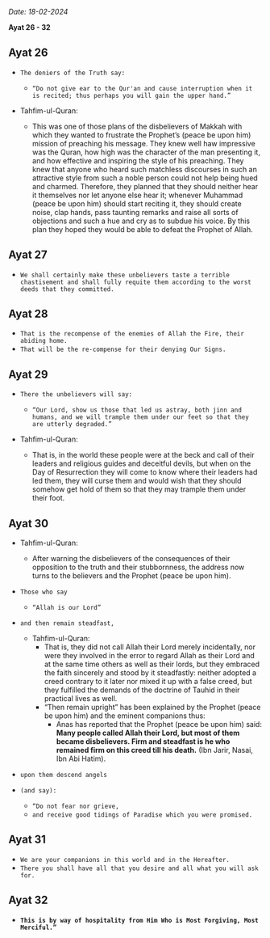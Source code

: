 _Date: 18-02-2024_

**Ayat 26 - 32**

## Ayat 26

- `The deniers of the Truth say:`
  - `“Do not give ear to the Qur'an and cause interruption when it is recited; thus perhaps you will gain the upper hand.”`

- Tahfim-ul-Quran:
  - This was one of those plans of the disbelievers of Makkah with which they wanted to frustrate the Prophet’s (peace be upon him) mission of preaching his message. They knew well haw impressive was the Quran, how high was the character of the man presenting it, and how effective and inspiring the style of his preaching. They knew that anyone who heard such matchless discourses in such an attractive style from such a noble person could not help being hued and charmed. Therefore, they planned that they should neither hear it themselves nor let anyone else hear it; whenever Muhammad (peace be upon him) should start reciting it, they should create noise, clap hands, pass taunting remarks and raise all sorts of objections and such a hue and cry as to subdue his voice. By this plan they hoped they would be able to defeat the Prophet of Allah.

## Ayat 27

- `We shall certainly make these unbelievers taste a terrible chastisement and shall fully requite them according to the worst deeds that they committed.`

## Ayat 28

- `That is the recompense of the enemies of Allah the Fire, their abiding home.`
- `That will be the re-compense for their denying Our Signs.`

## Ayat 29

- `There the unbelievers will say:`
  - `“Our Lord, show us those that led us astray, both jinn and humans, and we will trample them under our feet so that they are utterly degraded.”`

- Tahfim-ul-Quran:
  - That is, in the world these people were at the beck and call of their leaders and religious guides and deceitful devils, but when on the Day of Resurrection they will come to know where their leaders had led them, they will curse them and would wish that they should somehow get hold of them so that they may trample them under their foot.

## Ayat 30

- Tahfim-ul-Quran:
  - After warning the disbelievers of the consequences of their opposition to the truth and their stubbornness, the address now turns to the believers and the Prophet (peace be upon him).

- `Those who say`
  - `“Allah is our Lord”`
- `and then remain steadfast,`
  - Tahfim-ul-Quran:
    - That is, they did not call Allah their Lord merely incidentally, nor were they involved in the error to regard Allah as their Lord and at the same time others as well as their lords, but they embraced the faith sincerely and stood by it steadfastly: neither adopted a creed contrary to it later nor mixed it up with a false creed, but they fulfilled the demands of the doctrine of Tauhid in their practical lives as well.
    - “Then remain upright” has been explained by the Prophet (peace be upon him) and the eminent companions thus:
      - Anas has reported that the Prophet (peace be upon him) said: **Many people called Allah their Lord, but most of them became disbelievers. Firm and steadfast is he who remained firm on this creed till his death.** (Ibn Jarir, Nasai, Ibn Abi Hatim).
- `upon them descend angels`
- `(and say):`
  - `“Do not fear nor grieve,`
  - `and receive good tidings of Paradise which you were promised.`

## Ayat 31

- `We are your companions in this world and in the Hereafter.`
- `There you shall have all that you desire and all what you will ask for.`

## Ayat 32

- **`This is by way of hospitality from Him Who is Most Forgiving, Most Merciful.”`**